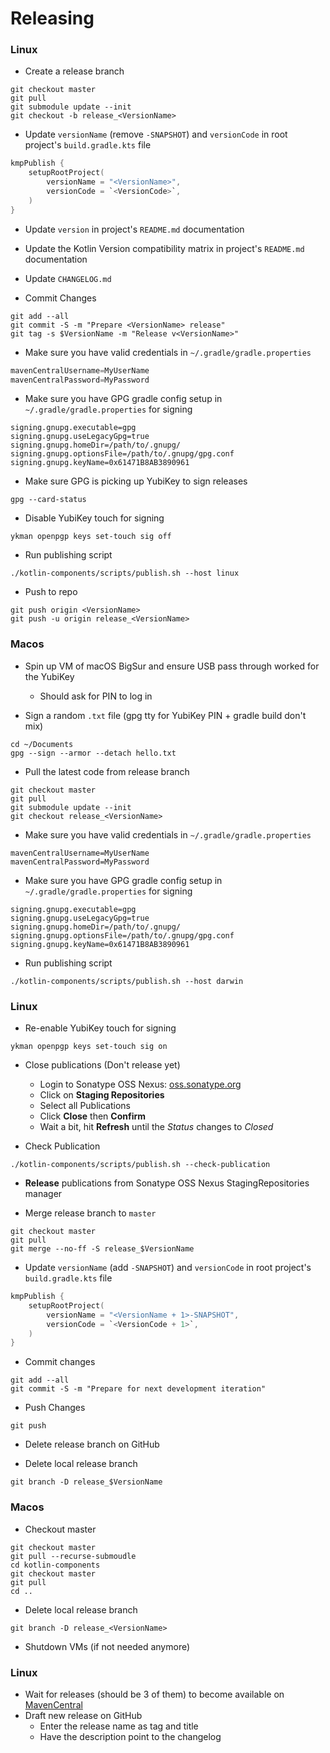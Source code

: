 # Releasing

### Linux

- Create a release branch
```
git checkout master
git pull
git submodule update --init
git checkout -b release_<VersionName>
```

- Update `versionName` (remove `-SNAPSHOT`) and `versionCode` in root project's `build.gradle.kts` file
```kotlin
kmpPublish {
    setupRootProject(
        versionName = "<VersionName>",
        versionCode = `<VersionCode>`,
    )
}
```

- Update `version` in project's `README.md` documentation

- Update the Kotlin Version compatibility matrix in project's `README.md` documentation

- Update `CHANGELOG.md`

- Commit Changes
```
git add --all
git commit -S -m "Prepare <VersionName> release"
git tag -s $VersionName -m "Release v<VersionName>"
```

- Make sure you have valid credentials in `~/.gradle/gradle.properties`
```groovy
mavenCentralUsername=MyUserName
mavenCentralPassword=MyPassword
```

- Make sure you have GPG gradle config setup in `~/.gradle/gradle.properties` for signing
```
signing.gnupg.executable=gpg
signing.gnupg.useLegacyGpg=true
signing.gnupg.homeDir=/path/to/.gnupg/
signing.gnupg.optionsFile=/path/to/.gnupg/gpg.conf
signing.gnupg.keyName=0x61471B8AB3890961
```

- Make sure GPG is picking up YubiKey to sign releases
```
gpg --card-status
```

- Disable YubiKey touch for signing
```
ykman openpgp keys set-touch sig off
```

- Run publishing script
```
./kotlin-components/scripts/publish.sh --host linux
```

- Push to repo
```
git push origin <VersionName>
git push -u origin release_<VersionName>
```

### Macos

- Spin up VM of macOS BigSur and ensure USB pass through worked for the YubiKey
    - Should ask for PIN to log in

- Sign a random `.txt` file (gpg tty for YubiKey PIN + gradle build don't mix)
```
cd ~/Documents
gpg --sign --armor --detach hello.txt
```

- Pull the latest code from release branch
```
git checkout master
git pull
git submodule update --init
git checkout release_<VersionName>
```

- Make sure you have valid credentials in `~/.gradle/gradle.properties`
```
mavenCentralUsername=MyUserName
mavenCentralPassword=MyPassword
```

- Make sure you have GPG gradle config setup in `~/.gradle/gradle.properties` for signing
```
signing.gnupg.executable=gpg
signing.gnupg.useLegacyGpg=true
signing.gnupg.homeDir=/path/to/.gnupg/
signing.gnupg.optionsFile=/path/to/.gnupg/gpg.conf
signing.gnupg.keyName=0x61471B8AB3890961
```

- Run publishing script
```
./kotlin-components/scripts/publish.sh --host darwin
```

### Linux
- Re-enable YubiKey touch for signing
```
ykman openpgp keys set-touch sig on
```

- Close publications (Don't release yet)
    - Login to Sonatype OSS Nexus: [oss.sonatype.org](https://oss.sonatype.org/#stagingRepositories)
    - Click on **Staging Repositories**
    - Select all Publications
    - Click **Close** then **Confirm**
    - Wait a bit, hit **Refresh** until the *Status* changes to *Closed*

- Check Publication
```
./kotlin-components/scripts/publish.sh --check-publication
```

- **Release** publications from Sonatype OSS Nexus StagingRepositories manager

- Merge release branch to `master`
```
git checkout master
git pull
git merge --no-ff -S release_$VersionName
```

- Update `versionName` (add `-SNAPSHOT`) and `versionCode` in root project's `build.gradle.kts` file
```kotlin
kmpPublish {
    setupRootProject(
        versionName = "<VersionName + 1>-SNAPSHOT",
        versionCode = `<VersionCode + 1>`,
    )
}
```

- Commit changes
```
git add --all
git commit -S -m "Prepare for next development iteration"
```

- Push Changes
```
git push
```

- Delete release branch on GitHub

- Delete local release branch
```
git branch -D release_$VersionName
```

### Macos

- Checkout master
```
git checkout master
git pull --recurse-submoudle
cd kotlin-components
git checkout master
git pull
cd ..
```

- Delete local release branch
```
git branch -D release_<VersionName>
```

- Shutdown VMs (if not needed anymore)

### Linux

- Wait for releases (should be 3 of them) to become available on [MavenCentral](https://repo1.maven.org/maven2/io/matthewnelson/kotlin-components/)
- Draft new release on GitHub
    - Enter the release name <VersionName> as tag and title
    - Have the description point to the changelog
